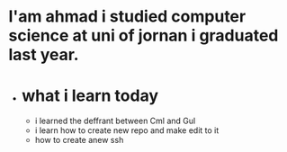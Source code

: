  # I'am ahmad i studied computer science at uni of jornan i graduated last year.

- # what i learn today 
    - i learned the deffrant between Cml and Gul
    - i learn how to create  new repo and make edit to it 
    - how to create anew ssh 